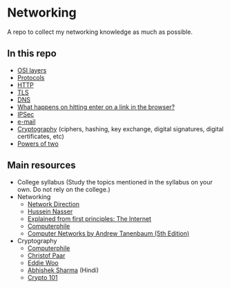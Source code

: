 # Networking

A repo to collect my networking knowledge as much as possible.

## In this repo

-   [OSI layers](osi_layers.md)
-   [Protocols](protocols.md)
-   [HTTP](http.md)
-   [TLS](tls.md)
-   [DNS](dns.md)
-   [What happens on hitting enter on a link in the browser?](network_cycle.md)
-   [IPSec](ipsec.md)
-   [e-mail](e-mail.md)
-   [Cryptography](cryptography.md) (ciphers, hashing, key exchange, digital signatures, digital certificates, etc)
-   [Powers of two](powers_of_two.md)

## Main resources

-   College syllabus (Study the topics mentioned in the syllabus on your own. Do not rely on the college.)
-   Networking
    -   [Network Direction](https://www.youtube.com/watch?v=cNwEVYkx2Kk&list=PLDQaRcbiSnqF5U8ffMgZzS7fq1rHUI3Q8)
    -   [Hussein Nasser](https://www.youtube.com/watch?v=V3ZPPPKEipA&list=PLQnljOFTspQUNnO4p00ua_C5mKTfldiYT)
    -   [Explained from first principles: The Internet](https://explained-from-first-principles.com/internet)
    -   [Computerphile](https://www.youtube.com/user/Computerphile)
    -   [Computer Networks by Andrew Tanenbaum (5th Edition)](https://github.com/gsahinpi/acm361/blob/master/Computer%20Networks%20-%20A%20Tanenbaum%20-%205th%20edition.pdf)
-   Cryptography
    -   [Computerphile](https://www.youtube.com/user/Computerphile)
    -   [Christof Paar](https://www.youtube.com/channel/UC1usFRN4LCMcfIV7UjHNuQg/videos)
    -   [Eddie Woo](https://www.youtube.com/watch?v=6xDGSalpPXk&list=PL5KkMZvBpo5CdoOxa3dqll2n6KsXqerYO)
    -   [Abhishek Sharma](https://www.youtube.com/watch?v=9X1rSWLFhLY&list=PL9FuOtXibFjV77w2eyil4Xzp8eooqsPp8) (Hindi)
    -   [Crypto 101](https://www.crypto101.io/)
